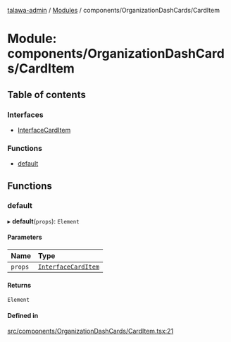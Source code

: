 [talawa-admin](../README.md) / [Modules](../modules.md) / components/OrganizationDashCards/CardItem

# Module: components/OrganizationDashCards/CardItem

## Table of contents

### Interfaces

- [InterfaceCardItem](../interfaces/components_OrganizationDashCards_CardItem.InterfaceCardItem.md)

### Functions

- [default](components_OrganizationDashCards_CardItem.md#default)

## Functions

### default

▸ **default**(`props`): `Element`

#### Parameters

| Name | Type |
| :------ | :------ |
| `props` | [`InterfaceCardItem`](../interfaces/components_OrganizationDashCards_CardItem.InterfaceCardItem.md) |

#### Returns

`Element`

#### Defined in

[src/components/OrganizationDashCards/CardItem.tsx:21](https://github.com/Anubhav-2003/talawa-admin/blob/971e20a/src/components/OrganizationDashCards/CardItem.tsx#L21)
